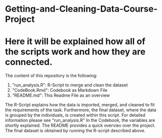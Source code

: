 # Getting-and-Cleaning-Data-Course-Project
# Here it will be explained how all of the scripts work and how they are connected.

The content of this repository is the following:
  1. "run_analysis.R": R-Script to merge and clean the dataset
  2. "CodeBook.Rmd": Codebook as Markdown File
  3. "README.md": This Readme File as an overview

The R-Script explains how the data is imported, merged, and cleaned to fit the requirements of the task. Furthermore, the final dataset, where the data is grouped by the individuals, is created within this script. For detailed information please see "run_analysis.R"
In the Codebook, the variables are shortly explained.
The README provides a quick overviev over the project.
The final dataset is obtained by running the R-script described above.
